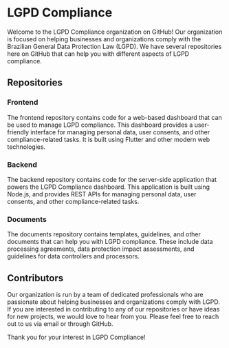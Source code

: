 
# LGPD Compliance
Welcome to the LGPD Compliance organization on GitHub! Our organization is focused on helping businesses and organizations comply with the Brazilian General Data Protection Law (LGPD). We have several repositories here on GitHub that can help you with different aspects of LGPD compliance.

## Repositories

### Frontend
The frontend repository contains code for a web-based dashboard that can be used to manage LGPD compliance. This dashboard provides a user-friendly interface for managing personal data, user consents, and other compliance-related tasks. It is built using Flutter and other modern web technologies.

### Backend
The backend repository contains code for the server-side application that powers the LGPD Compliance dashboard. This application is built using Node.js, and provides REST APIs for managing personal data, user consents, and other compliance-related tasks.

### Documents
The documents repository contains templates, guidelines, and other documents that can help you with LGPD compliance. These include data processing agreements, data protection impact assessments, and guidelines for data controllers and processors.

## Contributors
Our organization is run by a team of dedicated professionals who are passionate about helping businesses and organizations comply with LGPD. If you are interested in contributing to any of our repositories or have ideas for new projects, we would love to hear from you. Please feel free to reach out to us via email or through GitHub.

Thank you for your interest in LGPD Compliance!
